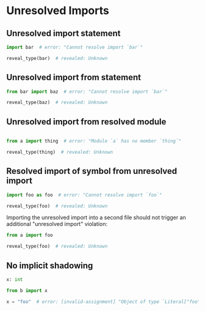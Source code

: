 # Unresolved Imports

## Unresolved import statement

```py
import bar  # error: "Cannot resolve import `bar`"

reveal_type(bar)  # revealed: Unknown
```

## Unresolved import from statement

```py
from bar import baz  # error: "Cannot resolve import `bar`"

reveal_type(baz)  # revealed: Unknown
```

## Unresolved import from resolved module

```py path=a.py
```

```py
from a import thing  # error: "Module `a` has no member `thing`"

reveal_type(thing)  # revealed: Unknown
```

## Resolved import of symbol from unresolved import

```py path=a.py
import foo as foo  # error: "Cannot resolve import `foo`"

reveal_type(foo)  # revealed: Unknown
```

Importing the unresolved import into a second file should not trigger an
additional "unresolved import" violation:

```py
from a import foo

reveal_type(foo)  # revealed: Unknown
```

## No implicit shadowing

```py path=b.py
x: int
```

```py
from b import x

x = "foo"  # error: [invalid-assignment] "Object of type `Literal["foo"]"
```
